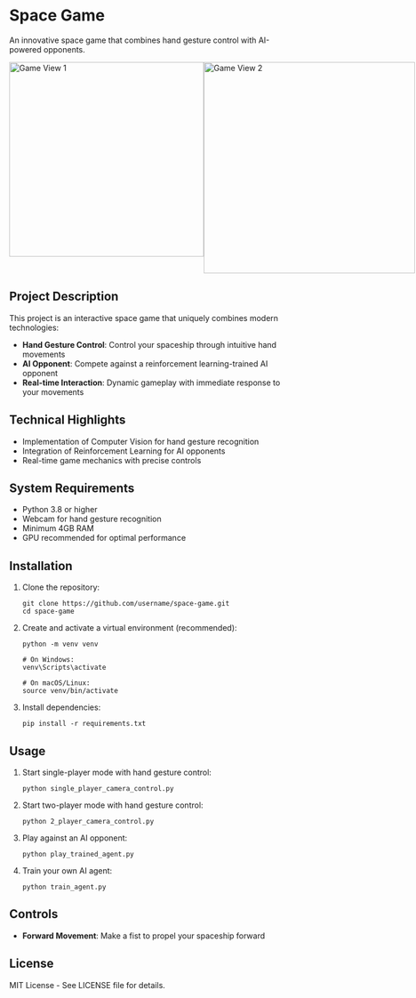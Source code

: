 # Space Game

An innovative space game that combines hand gesture control with AI-powered opponents.

<div style="display: flex; justify-content: space-between;">
  <img src="https://github.com/user-attachments/assets/dbe4abf4-5a49-4b9c-99e7-39613f4cfbcb" alt="Game View 1" width="350">
  <img src="https://github.com/user-attachments/assets/cf2b5453-7bc7-4d67-b7ef-3c292bff5084" alt="Game View 2" width="380">
</div>

## Project Description

This project is an interactive space game that uniquely combines modern technologies:

- **Hand Gesture Control**: Control your spaceship through intuitive hand movements
- **AI Opponent**: Compete against a reinforcement learning-trained AI opponent
- **Real-time Interaction**: Dynamic gameplay with immediate response to your movements

## Technical Highlights

- Implementation of Computer Vision for hand gesture recognition
- Integration of Reinforcement Learning for AI opponents
- Real-time game mechanics with precise controls

## System Requirements

- Python 3.8 or higher
- Webcam for hand gesture recognition
- Minimum 4GB RAM
- GPU recommended for optimal performance

## Installation

1. Clone the repository:
   ```
   git clone https://github.com/username/space-game.git
   cd space-game
   ```

2. Create and activate a virtual environment (recommended):
   ```
   python -m venv venv
   
   # On Windows:
   venv\Scripts\activate
   
   # On macOS/Linux:
   source venv/bin/activate
   ```

3. Install dependencies:
   ```
   pip install -r requirements.txt
   ```

## Usage

1. Start single-player mode with hand gesture control:
   ```
   python single_player_camera_control.py
   ```

2. Start two-player mode with hand gesture control:
   ```
   python 2_player_camera_control.py
   ```

3. Play against an AI opponent:
   ```
   python play_trained_agent.py
   ```

4. Train your own AI agent:
   ```
   python train_agent.py
   ```

## Controls

- **Forward Movement**: Make a fist to propel your spaceship forward

## License

MIT License - See LICENSE file for details.
